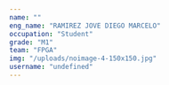 ```yaml
---
name: ""
eng_name: "RAMIREZ JOVE DIEGO MARCELO"
occupation: "Student"
grade: "M1"
team: "FPGA"
img: "/uploads/noimage-4-150x150.jpg"
username: "undefined"
---
```

